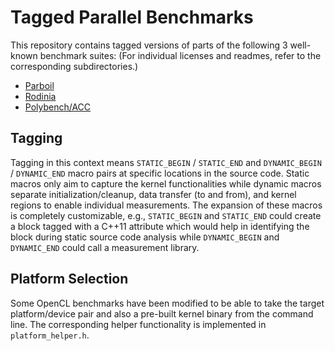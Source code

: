 # Tagged Parallel Benchmarks #

This repository contains tagged versions of parts of the following 3 well-known benchmark suites:
(For individual licenses and readmes, refer to the corresponding subdirectories.)

- [Parboil](http://impact.crhc.illinois.edu/parboil/parboil.aspx)
- [Rodinia](http://lava.cs.virginia.edu/wiki/rodinia)
- [Polybench/ACC](https://github.com/cavazos-lab/PolyBench-ACC)

## Tagging ##

Tagging in this context means `STATIC_BEGIN` / `STATIC_END` and `DYNAMIC_BEGIN` / `DYNAMIC_END` macro pairs at specific locations in the source code.
Static macros only aim to capture the kernel functionalities while dynamic macros separate initialization/cleanup, data transfer (to and from), and kernel regions to enable individual measurements.
The expansion of these macros is completely customizable, e.g., `STATIC_BEGIN` and `STATIC_END` could create a block tagged with a C++11 attribute which would help in identifying the block during static source code analysis while `DYNAMIC_BEGIN` and `DYNAMIC_END` could call a measurement library.

## Platform Selection ##

Some OpenCL benchmarks have been modified to be able to take the target platform/device pair and also a pre-built kernel binary from the command line.
The corresponding helper functionality is implemented in `platform_helper.h`.